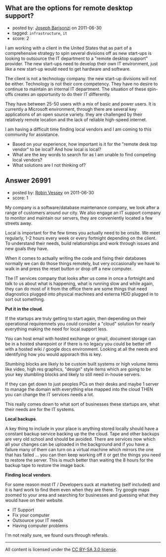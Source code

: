 ## What are the options for remote desktop support?

- posted by: [Joseph Barisonzi](https://stackexchange.com/users/-1/8791-joseph-barisonzi) on 2011-06-30
- tagged: `infrastructure`, `it`
- score: 2

I am working with a client in the United States that as part of a comprehensive strategy to spin several divisions off as new start-ups is looking to outsource the IT department to a "remote desktop support" provider.  The new start-ups need to develop their own IT environment, just like a new start-up would need to get hardware and software. 

The client is not a technology company. the new start-up divisions will not be either. Technology is not their core competency. They have no desire to continue to maintain an internal IT department. The situation of these spin-offs creates an opportunity to do their IT differently. 

They have between 25-50 users with a mix of basic and power users. It is currently a Microsoft environment, through there are several key applications of an open source variety. they are challenged by their relatively remote location and the lack of reliable high-speed internet.   

I am having a difficult time finding local vendors and I am coming to this community for assistance. 

 - Based on your experience, how important is it for the "remote desk top vendor" to be local? And how local is local?
 - What are the key words to search for as I am unable to find competing local vendors?
 - What solutions are I not thinking of? 




## Answer 26991

- posted by: [Robin Vessey](https://stackexchange.com/users/-1/984-robin-vessey) on 2011-06-30
- score: 1

My company is a software/database maintenance company, we look after a range of customers around our city. We also engage an IT support company to monitor and maintain our servers, they are conveniently located a few streets away.

Local is important for the few times you actually need to be onsite. We meet regularly, 1-2 hours every week or every fortnight depending on the client. To understand their needs, build relationships and work through issues and new goals they have. 

When it comes to actually writing the code and fixing their databases normally we can do those things remotely, but very occasionally we have to walk in and press the reset button or drop off a new computer.

The IT services company that looks after us come in once a fortnight and talk to us about what is happening, what is running slow and while again, they can do most of it from the office there are some things that need diagnostics plugged into physical machines and externa HDD plugged in to sort out something.

**Put it in the cloud**.

If the startups are truly getting to start again, then depending on their operational requiremnets you could consider a "cloud" solution for nearly everything making the need for local support less.

You can host email with hosted exchange or gmail, document storage can be in a hosted sharepoint or if there is no legacy you could be better off with a hosted wiki / google docs environment. Looking at all the needs and identifying how you would apporach this is key. 

Stumbing blocks are likely to be custom built systems or high volume items like video, high res graphics, "design" style items which are going to be your key stumbling blocks and likely to still need in-house servers.

If they can get down to just peoples PCs on their desks and maybe 1 server to manage the domain with everything else mapped into the cloud THEN you can change the IT services needs a lot. 

This really comes down to what sort of businesses these startups are, what their needs are for the IT systems.

**Local backups**.

A key thing to include in your place is anything stored locally should have a constant backup service backing up the the cloud. Tape and other backups are very old school and should be avoided. There are services now which all your changes can be uploaded in the background and if you have a failure many of them can turn on a virtual machine which mirrors the one that has failed ... you can then keep working off it or get the things you need to restore the server. This is much better than waiting the 8 hours for the backup tape to restore the image back.


**Finding local vendors**.

For some reason most IT / Developers suck at marketing (self included) and it is hard work to find them even when they are there. Try google maps zoomed to your area and searching for businesses and guessing what they would have on their website.

 - IT Support 
 - Fix your computer
 - Outsource your IT needs
 - Having computer problems

I'm not really sure, we found ours through referals. 




---

All content is licensed under the [CC BY-SA 3.0 license](https://creativecommons.org/licenses/by-sa/3.0/).
